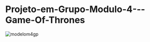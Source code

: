 # Projeto-em-Grupo-Modulo-4---Game-Of-Thrones
![modelom4gp](https://user-images.githubusercontent.com/115815559/224510915-a28682bf-fda2-41b4-905b-3c8530baea36.png)
